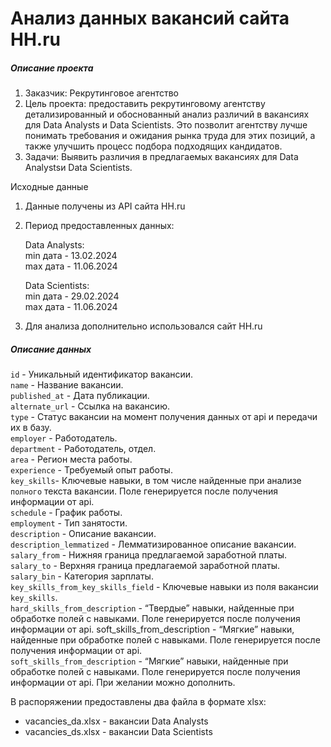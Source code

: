 # Анализ данных вакансий сайта HH.ru

##### Описание проекта
1. Заказчик: Рекрутинговое агентство  
2. Цель проекта: предоставить рекрутинговому агентству детализированный и обоснованный анализ различий в вакансиях для Data Analysts и Data Scientists. Это позволит агентству лучше понимать требования и ожидания рынка труда для этих позиций, а также улучшить процесс подбора подходящих кандидатов.
3. Задачи: Выявить различия в предлагаемых вакансиях для Data Analystsи Data Scientists.

Исходные данные
1. Данные получены из API сайта HH.ru
2. Период предоставленных данных:

    Data Analysts:  
    min дата - 13.02.2024  
    max дата - 11.06.2024 

    Data Scientists:  
    min дата - 29.02.2024  
    max дата - 11.06.2024   

3. Для анализа дополнительно использовался сайт HH.ru


##### Описание данных

`id` - Уникальный идентификатор вакансии.<br>
`name` - Название вакансии.<br>
`published_at` - Дата публикации.<br>
`alternate_url` - Ссылка на вакансию.<br>
`type` - Статус вакансии на момент получения данных от api и передачи 
их в базу. <br>
`employer` - Работодатель.<br>
`department` - Работодатель, отдел.<br>
`area` - Регион места работы.<br>
`experience` - Требуемый опыт работы.<br>
`key_skills`- Ключевые навыки, в том числе найденные при анализе <br>
`полного` текста вакансии. Поле генерируется после получения 
информации от api. <br>
`schedule` - График работы.<br>
`employment` - Тип занятости.<br>
`description` - Описание вакансии.<br>
`description_lemmatized` - Лемматизированное описание вакансии.<br>
`salary_from` - Нижняя граница предлагаемой заработной платы.<br>
`salary_to` - Верхняя граница предлагаемой заработной платы.<br>
`salary_bin` - Категория зарплаты.<br>
`key_skills_from_key_skills_field` - Ключевые навыки из поля вакансии
`key_skills`.<br>
`hard_skills_from_description` - “Твердые” навыки, найденные при 
обработке полей с навыками. Поле генерируется после получения 
информации от api. soft_skills_from_description - “Мягкие” навыки, 
найденные при обработке полей с навыками. Поле генерируется после 
получения информации от api.<br>
`soft_skills_from_description` - “Мягкие” навыки, найденные при обработке полей с навыками. Поле генерируется после получения информации от api. При желании можно дополнить.

В распоряжении предоставлены два файла в формате xlsx:

 - vacancies_da.xlsx  - вакансии Data Analysts
 - vacancies_ds.xlsx  - вакансии Data Scientists
 
